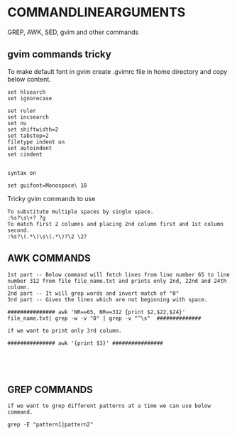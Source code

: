 # COMMANDLINEARGUMENTS
GREP, AWK, SED, gvim and other commands








## gvim commands tricky


To make default font in gvim create .gvimrc file in home directory and copy below content.


````````````````````````````````````````````
set hlsearch
set ignorecase
 
set ruler
set incsearch
set nu
set shiftwidth=2
set tabstop=2
filetype indent on
set autoindent
set cindent
 
 
syntax on
 
set guifont=Monospace\ 18
`````````````````````````````````````````````

Tricky gvim commands to use


````````````````````````````````````
To substitute multiple spaces by single space.
:%s?\s\+? ?g
To match first 2 columns and placing 2nd column first and 1st column second.
:%s?\(.*\)\s\(.*\)?\2 \2?
````````````````````````````````````











## AWK COMMANDS


```````````````````````````````````````````````````````````````
1st part -- Below command will fetch lines from line number 65 to line number 312 from file file_name.txt and prints only 2nd, 22nd and 24th column.
2nd part -- It will grep words and invert match of "0"
3rd part -- Gives the lines which are not beginning with space.

############### awk 'NR==65, NR==312 {print $2,$22,$24}' file_name.txt| grep -w -v "0" | grep -v "^\s"  ##############

if we want to print only 3rd column.

############### awk '{print $3}' ################





``````````````````````````````````````````````````````````````````


















## GREP COMMANDS


``````````````````````````````````````````````````````
if we want to grep different patterns at a time we can use below command.

grep -E "pattern1|pattern2"

``````````````````````````````````````````````````````
